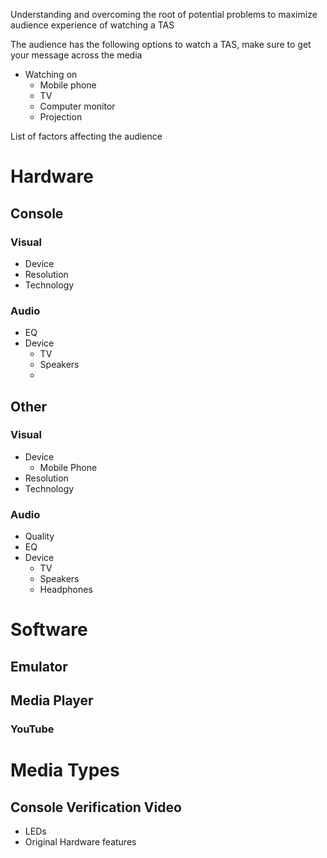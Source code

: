Understanding and overcoming the root of potential problems to maximize audience experience of watching a TAS

The audience has the following options to watch a TAS, make sure to get your message across the media

- Watching on 
  - Mobile phone
  - TV
  - Computer monitor
  - Projection

List of factors affecting the audience 

# Hardware

## Console
### Visual
- Device
- Resolution
- Technology

### Audio
- EQ
- Device
  - TV
  - Speakers
  - 

## Other
### Visual
- Device
  - Mobile Phone
- Resolution
- Technology

### Audio
- Quality
- EQ
- Device
  - TV
  - Speakers
  - Headphones

# Software

## Emulator

## Media Player

### YouTube

# Media Types

## Console Verification Video
- LEDs
- Original Hardware features